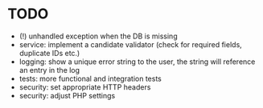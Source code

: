 # TODO

- (!) unhandled exception when the DB is missing
- service: implement a candidate validator (check for required fields, duplicate IDs etc.)
- logging: show a unique error string to the user, the string will reference an entry in the log
- tests: more functional and integration tests
- security: set appropriate HTTP headers
- security: adjust PHP settings


